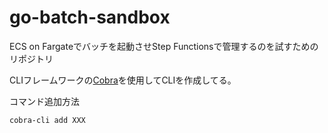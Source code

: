 # go-batch-sandbox
ECS on Fargateでバッチを起動させStep Functionsで管理するのを試すためのリポジトリ

CLIフレームワークの[Cobra](https://cobra.dev/)を使用してCLIを作成してる。

コマンド追加方法
```
cobra-cli add XXX
```
